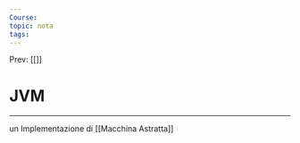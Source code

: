 ```yaml
---
Course: 
topic: nota
tags:
---
```


Prev: [[]]

# JVM
---
un Implementazione di [[Macchina Astratta]]
